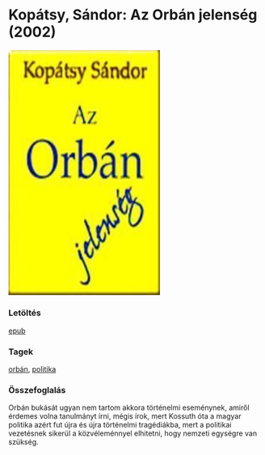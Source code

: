 # <a name="id_1645">Kopátsy, Sándor: Az Orbán jelenség (2002)</a>
<img src="https://github.com/BercziSandor/calibre_lib/raw/main/libs/main/Kopatsy%2C%20Sandor/Az%20Orban%20jelenseg%20%281645%29/cover.jpg" alt="cover" width="300"/>

### Letöltés
[epub](https://github.com/BercziSandor/calibre_lib/raw/main/libs/main/Kopatsy%2C%20Sandor/Az%20Orban%20jelenseg%20%281645%29/Az%20Orban%20jelenseg%20-%20Kopatsy%2C%20Sandor.epub)

### Tagek
[orbán](https://github.com/berczisandor/calibre_lib/blob/main/libs/main/_tags/orb%c3%a1n.md), [politika](https://github.com/berczisandor/calibre_lib/blob/main/libs/main/_tags/politika.md)

### Összefoglalás
<div>
<p>Orbán bukását ugyan nem tartom akkora történelmi eseménynek, amiről érdemes volna tanulmányt írni, mégis írok, mert Kossuth óta a magyar politika azért fut újra és újra történelmi tragédiákba, mert a politikai vezetésnek sikerül a közvéleménnyel elhitetni, hogy nemzeti egységre van szükség.</p></div>


